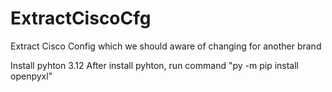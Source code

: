 # ExtractCiscoCfg
Extract Cisco Config which we should aware of changing for another brand

Install pyhton 3.12
After install pyhton, run command "py -m pip install openpyxl"
